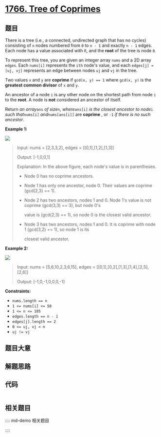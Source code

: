# [1766. Tree of Coprimes](https://leetcode.com/problems/tree-of-coprimes)

## 题目

There is a tree (i.e., a connected, undirected graph that has no cycles)
consisting of `n` nodes numbered from `0` to `n - 1` and exactly `n - 1`
edges. Each node has a value associated with it, and the **root** of the tree
is node `0`.

To represent this tree, you are given an integer array `nums` and a 2D array
`edges`. Each `nums[i]` represents the `ith` node's value, and each `edges[j]
= [uj, vj]` represents an edge between nodes `uj` and `vj` in the tree.

Two values `x` and `y` are **coprime** if `gcd(x, y) == 1` where `gcd(x, y)`
is the **greatest common divisor** of `x` and `y`.

An ancestor of a node `i` is any other node on the shortest path from node `i`
to the **root**. A node is **not** considered an ancestor of itself.

Return _an array_`ans` _of size_`n`, _where_`ans[i]` _is the closest ancestor
to node_`i` _such that_`nums[i]` _and_`nums[ans[i]]` are **coprime** , or `-1`
_if there is no such ancestor_.



**Example 1:**

**![](https://assets.leetcode.com/uploads/2021/01/06/untitled-diagram.png)**

> Input: nums = [2,3,3,2], edges = [[0,1],[1,2],[1,3]]
> 
> Output: [-1,0,0,1]
> 
> Explanation: In the above figure, each node's value is in parentheses.
> - Node 0 has no coprime ancestors.
> - Node 1 has only one ancestor, node 0. Their values are coprime (gcd(2,3) == 1).
> - Node 2 has two ancestors, nodes 1 and 0. Node 1's value is not coprime (gcd(3,3) == 3), but node 0's
> 
>   value is (gcd(2,3) == 1), so node 0 is the closest valid ancestor.
> - Node 3 has two ancestors, nodes 1 and 0. It is coprime with node 1 (gcd(3,2) == 1), so node 1 is its
> 
>   closest valid ancestor.

**Example 2:**

![](https://assets.leetcode.com/uploads/2021/01/06/untitled-diagram1.png)

> Input: nums = [5,6,10,2,3,6,15], edges = [[0,1],[0,2],[1,3],[1,4],[2,5],[2,6]]
> 
> Output: [-1,0,-1,0,0,0,-1]

**Constraints:**

  * `nums.length == n`
  * `1 <= nums[i] <= 50`
  * `1 <= n <= 105`
  * `edges.length == n - 1`
  * `edges[j].length == 2`
  * `0 <= uj, vj < n`
  * `uj != vj`


## 题目大意

## 解题思路

## 代码

```javascript

```

## 相关题目

:::: md-demo 相关题目

::::
